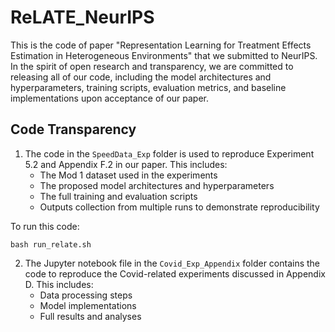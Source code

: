 # ReLATE_NeurIPS

This is the code of paper "Representation Learning for Treatment Effects Estimation in Heterogeneous Environments" that we submitted to NeurIPS. In the spirit of open research and transparency, we are committed to releasing all of our code, including the model architectures and hyperparameters, training scripts, evaluation metrics, and baseline implementations upon acceptance of our paper.


## Code Transparency 

1. The code in the `SpeedData_Exp` folder is used to reproduce Experiment 5.2 and Appendix F.2 in our paper. This includes:
    - The Mod 1 dataset used in the experiments
    - The proposed model architectures and hyperparameters
    - The full training and evaluation scripts 
    - Outputs collection from multiple runs to demonstrate reproducibility  

To run this code:
```
bash run_relate.sh
```

2. The Jupyter notebook file in the `Covid_Exp_Appendix` folder contains the code to reproduce the Covid-related experiments discussed in Appendix D. This includes:
    - Data processing steps
    - Model implementations
    - Full results and analyses
